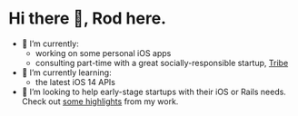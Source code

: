 # Hi there 👋, Rod here.

- 🔭 I’m currently:
    - working on some personal iOS apps
    - consulting part-time with a great socially-responsible startup, [Tribe](https://jointribe.us)
- 🌱 I’m currently learning:
    - the latest iOS 14 APIs
- 👯 I’m looking to help early-stage startups with their iOS or Rails needs. Check out [some highlights](http://foveacentral.com/clients/) from my work.

<!--
**ivanoblomov/ivanoblomov** is a ✨ _special_ ✨ repository because its `README.md` (this file) appears on your GitHub profile.

Here are some ideas to get you started:

- 🔭 I’m currently working on ...
- 🌱 I’m currently learning ...
- 👯 I’m looking to collaborate on ...
- 🤔 I’m looking for help with ...
- 💬 Ask me about ...
- 📫 How to reach me: ...
- 😄 Pronouns: ...
- ⚡ Fun fact: ...
-->
